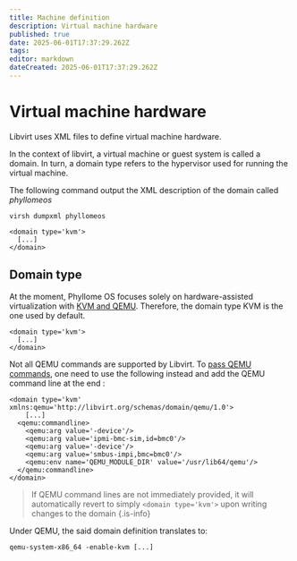 ```yaml
---
title: Machine definition
description: Virtual machine hardware
published: true
date: 2025-06-01T17:37:29.262Z
tags: 
editor: markdown
dateCreated: 2025-06-01T17:37:29.262Z
---
```


# Virtual machine hardware

Libvirt uses XML files to define virtual machine hardware.

In the context of libvirt, a virtual machine or guest system is called a domain. In turn, a domain type refers to the hypervisor used for running the virtual machine.

The following command output the XML description of the domain called *phyllomeos*

```
virsh dumpxml phyllomeos
```

``` 
<domain type='kvm'>
  [...]
</domain>
```

## Domain type

At the moment, Phyllome OS focuses solely on hardware-assisted virtualization with [KVM and QEMU](https://www.libvirt.org/drvqemu.html). Therefore, the domain type KVM is the one used by default.

``` 
<domain type='kvm'>
  [...]
</domain>
```

Not all QEMU commands are supported by Libvirt. To [pass QEMU commands](https://www.libvirt.org/drvqemu.html#pass-through-of-arbitrary-qemu-commands
), one need to use the following instead and add the QEMU command line at the end :

```
<domain type='kvm' xmlns:qemu='http://libvirt.org/schemas/domain/qemu/1.0'>
	[...]
  <qemu:commandline>
    <qemu:arg value='-device'/>
    <qemu:arg value='ipmi-bmc-sim,id=bmc0'/>
    <qemu:arg value='-device'/>
    <qemu:arg value='smbus-impi,bmc=bmc0'/>
    <qemu:env name='QEMU_MODULE_DIR' value='/usr/lib64/qemu'/>
  </qemu:commandline>
</domain>
```

> If QEMU command lines are not immediately provided, it will automatically revert to simply `<domain type='kvm'>` upon writing changes to the domain
{.is-info}

Under QEMU, the said domain definition translates to: 

```
qemu-system-x86_64 -enable-kvm [...]
```

